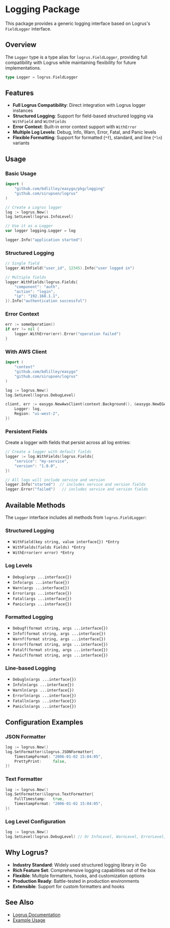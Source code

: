 # Logging Package

This package provides a generic logging interface based on Logrus's `FieldLogger` interface.

## Overview

The `Logger` type is a type alias for `logrus.FieldLogger`, providing full compatibility with Logrus while maintaining flexibility for future implementations.

```go
type Logger = logrus.FieldLogger
```

## Features

- **Full Logrus Compatibility**: Direct integration with Logrus logger instances
- **Structured Logging**: Support for field-based structured logging via `WithField` and `WithFields`
- **Error Context**: Built-in error context support with `WithError`
- **Multiple Log Levels**: Debug, Info, Warn, Error, Fatal, and Panic levels
- **Flexible Formatting**: Support for formatted (`*f`), standard, and line (`*ln`) variants

## Usage

### Basic Usage

```go
import (
    "github.com/bdlilley/easygo/pkg/logging"
    "github.com/sirupsen/logrus"
)

// Create a Logrus logger
log := logrus.New()
log.SetLevel(logrus.InfoLevel)

// Use it as a Logger
var logger logging.Logger = log

logger.Info("application started")
```

### Structured Logging

```go
// Single field
logger.WithField("user_id", 12345).Info("user logged in")

// Multiple fields
logger.WithFields(logrus.Fields{
    "component": "auth",
    "action": "login",
    "ip": "192.168.1.1",
}).Info("authentication successful")
```

### Error Context

```go
err := someOperation()
if err != nil {
    logger.WithError(err).Error("operation failed")
}
```

### With AWS Client

```go
import (
    "context"
    "github.com/bdlilley/easygo"
    "github.com/sirupsen/logrus"
)

log := logrus.New()
log.SetLevel(logrus.DebugLevel)

client, err := easygo.NewAwsClient(context.Background(), &easygo.NewEGAwsClientArgs{
    Logger: log,
    Region: "us-west-2",
})
```

### Persistent Fields

Create a logger with fields that persist across all log entries:

```go
// Create a logger with default fields
logger := log.WithFields(logrus.Fields{
    "service": "my-service",
    "version": "1.0.0",
})

// All logs will include service and version
logger.Info("started")  // includes service and version fields
logger.Error("failed")   // includes service and version fields
```

## Available Methods

The `Logger` interface includes all methods from `logrus.FieldLogger`:

### Structured Logging
- `WithField(key string, value interface{}) *Entry`
- `WithFields(fields Fields) *Entry`
- `WithError(err error) *Entry`

### Log Levels
- `Debug(args ...interface{})`
- `Info(args ...interface{})`
- `Warn(args ...interface{})`
- `Error(args ...interface{})`
- `Fatal(args ...interface{})`
- `Panic(args ...interface{})`

### Formatted Logging
- `Debugf(format string, args ...interface{})`
- `Infof(format string, args ...interface{})`
- `Warnf(format string, args ...interface{})`
- `Errorf(format string, args ...interface{})`
- `Fatalf(format string, args ...interface{})`
- `Panicf(format string, args ...interface{})`

### Line-based Logging
- `Debugln(args ...interface{})`
- `Infoln(args ...interface{})`
- `Warnln(args ...interface{})`
- `Errorln(args ...interface{})`
- `Fatalln(args ...interface{})`
- `Panicln(args ...interface{})`

## Configuration Examples

### JSON Formatter
```go
log := logrus.New()
log.SetFormatter(&logrus.JSONFormatter{
    TimestampFormat: "2006-01-02 15:04:05",
    PrettyPrint:     false,
})
```

### Text Formatter
```go
log := logrus.New()
log.SetFormatter(&logrus.TextFormatter{
    FullTimestamp:   true,
    TimestampFormat: "2006-01-02 15:04:05",
})
```

### Log Level Configuration
```go
log := logrus.New()
log.SetLevel(logrus.DebugLevel) // Or InfoLevel, WarnLevel, ErrorLevel, etc.
```

## Why Logrus?

- **Industry Standard**: Widely used structured logging library in Go
- **Rich Feature Set**: Comprehensive logging capabilities out of the box
- **Flexible**: Multiple formatters, hooks, and customization options
- **Production Ready**: Battle-tested in production environments
- **Extensible**: Support for custom formatters and hooks

## See Also

- [Logrus Documentation](https://github.com/sirupsen/logrus)
- [Example Usage](example_test.go)
